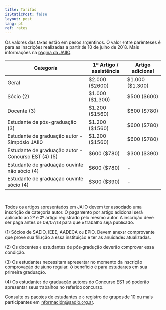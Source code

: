 ```yaml
---
title: Tarifas
isStaticPost: false
layout: post
lang: pt
ref: rates
---
```


Os valores das taxas estão em pesos argentinos. O valor entre parênteses é para as inscrições realizadas a partir de 10 de julho de 2018. Mais informações na [página da JAIIO](http://47jaiio.sadio.org.ar/index.php?q=instrucciones_inscripcion).

<table class="table-price">
<thead><tr class="tableizer-firstrow"><th>Categoría</th><th>1º Artigo / <br> assistência</th><th>Artigo adicional</th></tr></thead><tbody>
 <tr><td>Geral</td><td>$2.000 ($2600)</td><td>$1.000 ($1.300)</td></tr>
 <tr><td>Sócio (2)</td><td>$1.000 ($1.300)</td><td>$500 ($600)</td></tr>
 <tr><td>Docente (3)</td><td>$1.200 ($1560)</td><td>$600 ($780)</td></tr>
 <tr><td>Estudante de pós-graduação (3)</td><td>$1.200 ($1560)</td><td>$600 ($780)</td></tr>
 <tr><td>Estudante de graduação autor - Simpósio JAIIO</td><td>$1.200 ($1560)</td><td>$600 ($780)</td></tr>
 <tr><td>Estudante de graduação autor - Concurso EST (4) (5)</td><td>$600 ($780)</td><td>$300 ($390)</td></tr>
 <tr><td>Estudante de graduação ouvinte não sócio (4)</td><td>$600 ($780)</td><td>- </td></tr>
 <tr><td>Estudante de graduação ouvinte sócio (4)</td><td>$300 ($390)</td><td>- </td></tr>
</tbody></table>

<br>

Todos os artigos apresentados em JAIIO devem ter associado uma inscrição de categoria autor. O pagamento por artigo adicional será aplicado ao 2º e 3º artigo registrado pelo mesmo autor. A inscrição deve ser paga antes de 09/07/18 para que o trabalho seja publicado. 

(1) Sócios de SADIO, IEEE, AADECA ou EPIO. Devem anexar comprovante que prove sua filiação a essa instituição e ter as anuidades atualizadas. 

(2) Os docentes e estudantes de pós-gradução deverão comprovar essa condição. 

(3) Os estudantes necessitam apresentar no momento da inscrição comprovação de aluno regular. O benefício é para estudantes em sua primeira graduação.

(4) Os estudantes de graduação autores do Concurso EST só poderão apresentar seus trabalhos no referido concurso.


Consulte os pacotes de estudantes e o registro de grupos de 10 ou mais participantes em [información@sadio.org.ar](mailto:información@sadio.org.ar).